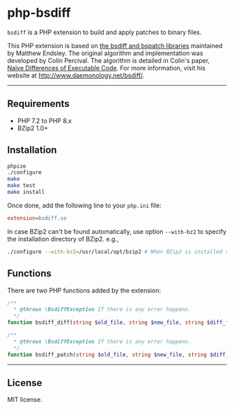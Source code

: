 # php-bsdiff

`bsdiff` is a PHP extension to build and apply patches to binary files.

This PHP extension is based on [the bsdiff and bspatch libraries][1] maintained by Matthew Endsley. The original algorithm
and implementation was developed by Colin Percival. The algorithm is detailed in Colin's paper, [Naïve Differences of Executable Code][1].
For more information, visit his website at <http://www.daemonology.net/bsdiff/>.

---

## Requirements

* PHP 7.2 to PHP 8.x
* BZip2 1.0+

## Installation

```bash
phpize
./configure
make
make test
make install
```

Once done, add the following line to your `php.ini` file:

```ini
extension=bsdiff.so
```

In case BZip2 can't be found automatically, use option `--with-bz2` to specify the installation directory of BZip2. e.g.,

```bash
./configure --with-bz2=/usr/local/opt/bzip2 # When BZip2 is installed via Homebrew on MacOS.
```

## Functions

There are two PHP functions added by the extension:

```php
/**
  * @throws \BsdiffException If there is any error happens.
  */
function bsdiff_diff(string $old_file, string $new_file, string $diff_file): void {}

/**
  * @throws \BsdiffException If there is any error happens.
  */
function bsdiff_patch(string $old_file, string $new_file, string $diff_file): void {}
```

---

## License

MIT license.

[1]: https://github.com/mendsley/bsdiff
[2]: http://www.daemonology.net/papers/bsdiff.pdf

